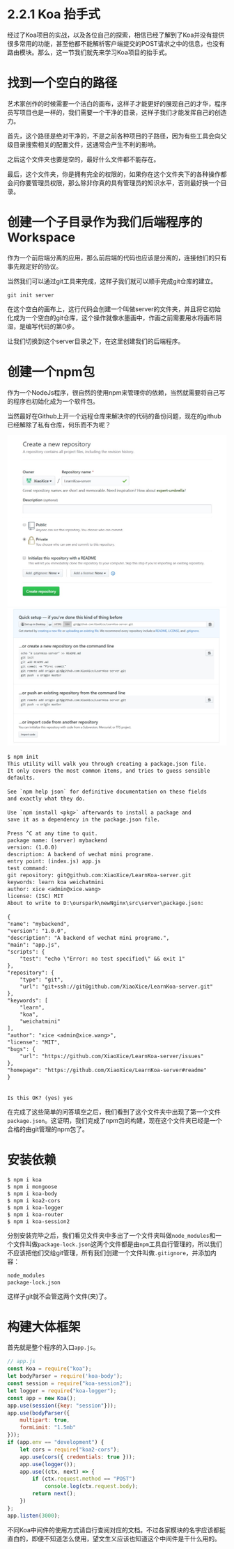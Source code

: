 2.2.1 Koa 抬手式
===

经过了Koa项目的实战，以及各位自己的探索，相信已经了解到了Koa并没有提供很多常用的功能，甚至他都不能解析客户端提交的POST请求之中的信息，也没有路由模块。那么，这一节我们就先来学习Koa项目的抬手式。

# 找到一个空白的路径

艺术家创作的时候需要一个洁白的画布，这样子才能更好的展现自己的才华，程序员写项目也是一样的，我们需要一个干净的目录，这样子我们才能发挥自己的创造力。

首先，这个路径是绝对干净的，不是之前各种项目的子路径，因为有些工具会向父级目录搜索相关的配置文件，这通常会产生不利的影响。

之后这个文件夹也要是空的，最好什么文件都不能存在。

最后，这个文件夹，你是拥有完全的权限的，如果你在这个文件夹下的各种操作都会问你要管理员权限，那么除非你真的具有管理员的知识水平，否则最好换一个目录。

# 创建一个子目录作为我们后端程序的Workspace

作为一个前后端分离的应用，那么前后端的代码也应该是分离的，连接他们的只有事先规定好的协议。

当然我们可以通过git工具来完成，这样子我们就可以顺手完成git仓库的建立。

    git init server

在这个空白的画布上，这行代码会创建一个叫做server的文件夹，并且将它初始化成为一个空白的git仓库，这个操作就像水墨画中，作画之前需要用水将画布阴湿，是编写代码的第0步。

让我们切换到这个server目录之下，在这里创建我们的后端程序。

# 创建一个npm包

作为一个NodeJs程序，很自然的使用npm来管理你的依赖，当然就需要将自己写的程序也初始化成为一个软件包。

当然最好在Github上开一个远程仓库来解决你的代码的备份问题，现在的github已经解除了私有仓库，何乐而不为呢？

![2.2.1开一个空github仓库](../img/2.2.1开一个空github仓库.jpg)
![2.2.1空仓库是什么样的](..\img\2.2.1空仓库是什么样的.jpg)

    $ npm init
    This utility will walk you through creating a package.json file.
    It only covers the most common items, and tries to guess sensible defaults.

    See `npm help json` for definitive documentation on these fields
    and exactly what they do.

    Use `npm install <pkg>` afterwards to install a package and
    save it as a dependency in the package.json file.

    Press ^C at any time to quit.
    package name: (server) mybackend
    version: (1.0.0)
    description: A backend of wechat mini programe.
    entry point: (index.js) app.js
    test command:
    git repository: git@github.com:XiaoXice/LearnKoa-server.git
    keywords: learn koa weichatmini
    author: xice <admin@xice.wang>
    license: (ISC) MIT
    About to write to D:\ourspark\newNginx\src\server\package.json:

    {
    "name": "mybackend",
    "version": "1.0.0",
    "description": "A backend of wechat mini programe.",
    "main": "app.js",
    "scripts": {
        "test": "echo \"Error: no test specified\" && exit 1"
    },
    "repository": {
        "type": "git",
        "url": "git+ssh://git@github.com/XiaoXice/LearnKoa-server.git"
    },
    "keywords": [
        "learn",
        "koa",
        "weichatmini"
    ],
    "author": "xice <admin@xice.wang>",
    "license": "MIT",
    "bugs": {
        "url": "https://github.com/XiaoXice/LearnKoa-server/issues"
    },
    "homepage": "https://github.com/XiaoXice/LearnKoa-server#readme"
    }


    Is this OK? (yes) yes

在完成了这些简单的问答填空之后，我们看到了这个文件夹中出现了第一个文件`package.json`。这证明，我们完成了npm包的构建，现在这个文件夹已经是一个合格的由git管理的npm包了。

# 安装依赖

    $ npm i koa
    $ npm i mongoose
    $ npm i koa-body
    $ npm i koa2-cors
    $ npm i koa-logger
    $ npm i koa-router
    $ npm i koa-session2

分别安装完毕之后，我们看见文件夹中多出了一个文件夹叫做`node_modules`和一个文件叫做`package-lock.json`这两个文件都是由`npm`工具自行管理的，所以我们不应该把他们交给git管理，所有我们创建一个文件叫做`.gitignore`，并添加内容：

    node_modules
    package-lock.json

这样子git就不会管这两个文件(夹)了。

# 构建大体框架

首先就是整个程序的入口`app.js`。

``` js
// app.js
const Koa = require("koa");
let bodyParser = require('koa-body');
const session = require("koa-session2");
let logger = require("koa-logger");
const app = new Koa();
app.use(session({key: "session"}));
app.use(bodyParser({
    multipart: true,
    formLimit: "1.5mb"
}));
if (app.env == "development") {
    let cors = require("koa2-cors");
    app.use(cors({ credentials: true }));
    app.use(logger());
    app.use((ctx, next) => {
        if (ctx.request.method == "POST") 
            console.log(ctx.request.body);
        return next();
    })
};
app.listen(3000);
```

不同Koa中间件的使用方式请自行查阅对应的文档。不过各家模块的名字应该都挺直白的，即便不知道怎么使用，望文生义应该也知道这个中间件是干什么用的。

